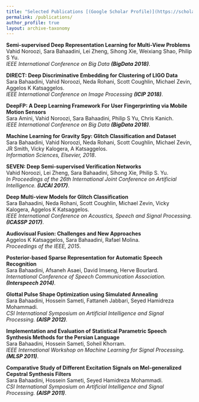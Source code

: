 ```yaml
---
title: "Selected Publications [(Google Scholar Profile)](https://scholar.google.com/citations?user=S6SfMu8AAAAJ&hl=en)"
permalink: /publications/
author_profile: true
layout: archive-taxonomy
---
```


<b>Semi-supervised Deep Representation Learning for Multi-View Problems</b> <br> Vahid Noroozi, Sara Bahaadini, Lei Zheng, Sihong Xie, Weixiang Shao, Philip S Yu. <br/><i>IEEE International Conference on Big Data <b>(BigData 2018)</b></i>.

<b>DIRECT: Deep Discriminative Embedding for Clustering of LIGO Data</b> <br> Sara Bahaadini, Vahid Noroozi, Neda Rohani, Scott Coughlin, Michael Zevin, Aggelos K Katsaggelos. <br/><i> IEEE International Conference on Image Processing <b>(ICIP 2018)</b></i>.

<b>DeepFP: A Deep Learning Framework For User Fingerprinting via Mobile Motion Sensors</b> <br> Sara Amini, Vahid Noroozi, Sara Bahaadini, Philip S Yu, Chris Kanich. <br/><i>IEEE International Conference on Big Data <b>(BigData 2018)</b></i>.

<b>Machine Learning for Gravity Spy: Glitch Classification and Dataset</b> <br> Sara Bahaadini, Vahid Noroozi, Neda Rohani, Scott Coughlin, Michael Zevin, JR Smith, Vicky Kalogera, A Katsaggelos. <br/><i>Information Sciences, Elsevier, 2018</i>.

<b>SEVEN: Deep Semi-supervised Verification Networks</b> <br> Vahid Noroozi, Lei Zheng, Sara Bahaadini, Sihong Xie, Philip S. Yu. <br/><i>In Proceedings of the 26th International Joint Conference on Artificial Intelligence. <b>(IJCAI 2017)</b></i>.

<b>Deep Multi-view Models for Glitch Classification </b> <br> Sara Bahaadini, Neda Rohani, Scott Coughlin, Michael Zevin, Vicky Kalogera, Aggelos K Katsaggelos. <br/><i>IEEE International Conference on Acoustics, Speech and Signal Processing. <b>(ICASSP 2017)</b></i>.

<b>Audiovisual Fusion: Challenges and New Approaches</b> <br> Aggelos K Katsaggelos, Sara Bahaadini, Rafael Molina. <br/><i>Proceedings of the IEEE, 2015</i>.

<b>Posterior-based Sparse Representation for Automatic Speech Recognition</b> <br> Sara Bahaadini, Afsaneh Asaei, David Imseng, Herve Bourlard. <br/><i>International Conference of Speech Communication Association. <b>(Interspeech 2014)</b></i>.

<b>Glottal Pulse Shape Optimization using Simulated Annealing</b> <br> Sara Bahaadini, Hossein Sameti, Fattaneh Jabbari, Seyed Hamidreza Mohammadi. <br/><i>CSI International Symposium on Artificial Intelligence and Signal Processing. <b>(AISP 2012)</b></i>.

<b>Implementation and Evaluation of Statistical Parametric Speech Synthesis Methods for the Persian Language</b> <br> Sara Bahaadini, Hossein Sameti, Soheil Khorram. <br/><i>IEEE International Workshop on Machine Learning for Signal Processing. <b>(MLSP 2011)</b></i>.

<b>Comparative Study of Different Excitation Signals on Mel-generalized Cepstral Synthesis Filters</b> <br>Sara Bahaadini, Hossein Sameti, Seyed Hamidreza Mohammadi. <br/><i>CSI International Symposium on Artificial Intelligence and Signal Processing. <b>(AISP 2011)</b></i>.
